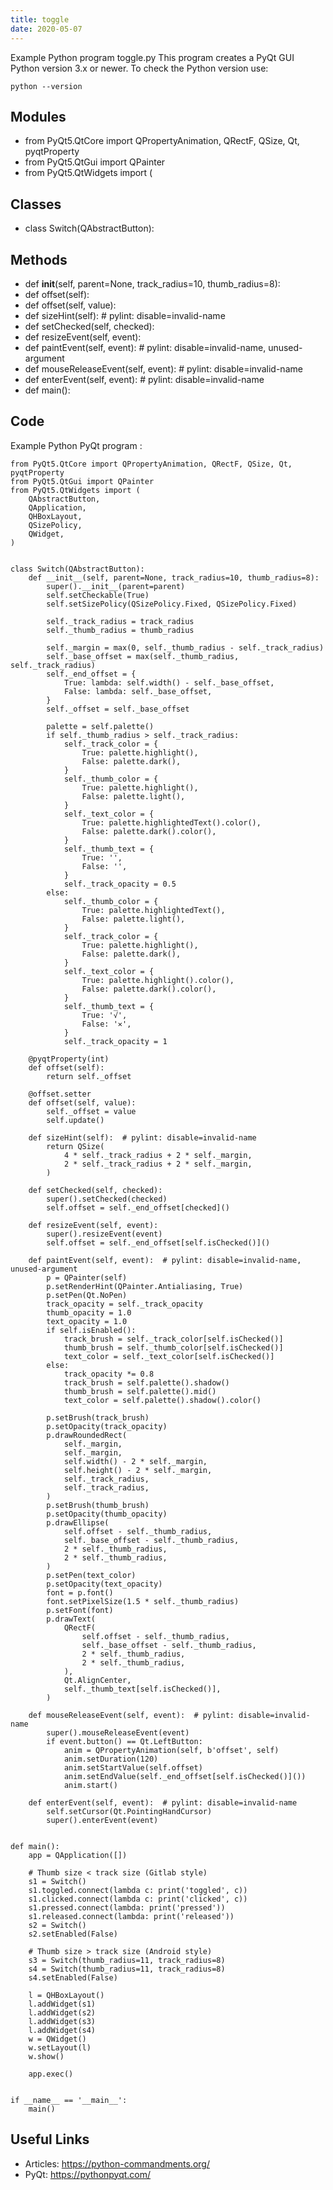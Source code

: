```yaml
---
title: toggle
date: 2020-05-07
---
```

Example Python program toggle.py
This program creates a PyQt GUI
Python version 3.x or newer.
To check the Python version use:

    python --version

## Modules

* from PyQt5.QtCore import QPropertyAnimation, QRectF, QSize, Qt, pyqtProperty
* from PyQt5.QtGui import QPainter
* from PyQt5.QtWidgets import (

## Classes

* class Switch(QAbstractButton):

## Methods

* def __init__(self, parent=None, track_radius=10, thumb_radius=8):
* def offset(self):
* def offset(self, value):
* def sizeHint(self):  # pylint: disable=invalid-name
* def setChecked(self, checked):
* def resizeEvent(self, event):
* def paintEvent(self, event):  # pylint: disable=invalid-name, unused-argument
* def mouseReleaseEvent(self, event):  # pylint: disable=invalid-name
* def enterEvent(self, event):  # pylint: disable=invalid-name
* def main():

## Code

Example Python PyQt program :

    from PyQt5.QtCore import QPropertyAnimation, QRectF, QSize, Qt, pyqtProperty
    from PyQt5.QtGui import QPainter
    from PyQt5.QtWidgets import (
        QAbstractButton,
        QApplication,
        QHBoxLayout,
        QSizePolicy,
        QWidget,
    )
    
    
    class Switch(QAbstractButton):
        def __init__(self, parent=None, track_radius=10, thumb_radius=8):
            super().__init__(parent=parent)
            self.setCheckable(True)
            self.setSizePolicy(QSizePolicy.Fixed, QSizePolicy.Fixed)
    
            self._track_radius = track_radius
            self._thumb_radius = thumb_radius
    
            self._margin = max(0, self._thumb_radius - self._track_radius)
            self._base_offset = max(self._thumb_radius, self._track_radius)
            self._end_offset = {
                True: lambda: self.width() - self._base_offset,
                False: lambda: self._base_offset,
            }
            self._offset = self._base_offset
    
            palette = self.palette()
            if self._thumb_radius > self._track_radius:
                self._track_color = {
                    True: palette.highlight(),
                    False: palette.dark(),
                }
                self._thumb_color = {
                    True: palette.highlight(),
                    False: palette.light(),
                }
                self._text_color = {
                    True: palette.highlightedText().color(),
                    False: palette.dark().color(),
                }
                self._thumb_text = {
                    True: '',
                    False: '',
                }
                self._track_opacity = 0.5
            else:
                self._thumb_color = {
                    True: palette.highlightedText(),
                    False: palette.light(),
                }
                self._track_color = {
                    True: palette.highlight(),
                    False: palette.dark(),
                }
                self._text_color = {
                    True: palette.highlight().color(),
                    False: palette.dark().color(),
                }
                self._thumb_text = {
                    True: '√',
                    False: '✕',
                }
                self._track_opacity = 1
    
        @pyqtProperty(int)
        def offset(self):
            return self._offset
    
        @offset.setter
        def offset(self, value):
            self._offset = value
            self.update()
    
        def sizeHint(self):  # pylint: disable=invalid-name
            return QSize(
                4 * self._track_radius + 2 * self._margin,
                2 * self._track_radius + 2 * self._margin,
            )
    
        def setChecked(self, checked):
            super().setChecked(checked)
            self.offset = self._end_offset[checked]()
    
        def resizeEvent(self, event):
            super().resizeEvent(event)
            self.offset = self._end_offset[self.isChecked()]()
    
        def paintEvent(self, event):  # pylint: disable=invalid-name, unused-argument
            p = QPainter(self)
            p.setRenderHint(QPainter.Antialiasing, True)
            p.setPen(Qt.NoPen)
            track_opacity = self._track_opacity
            thumb_opacity = 1.0
            text_opacity = 1.0
            if self.isEnabled():
                track_brush = self._track_color[self.isChecked()]
                thumb_brush = self._thumb_color[self.isChecked()]
                text_color = self._text_color[self.isChecked()]
            else:
                track_opacity *= 0.8
                track_brush = self.palette().shadow()
                thumb_brush = self.palette().mid()
                text_color = self.palette().shadow().color()
    
            p.setBrush(track_brush)
            p.setOpacity(track_opacity)
            p.drawRoundedRect(
                self._margin,
                self._margin,
                self.width() - 2 * self._margin,
                self.height() - 2 * self._margin,
                self._track_radius,
                self._track_radius,
            )
            p.setBrush(thumb_brush)
            p.setOpacity(thumb_opacity)
            p.drawEllipse(
                self.offset - self._thumb_radius,
                self._base_offset - self._thumb_radius,
                2 * self._thumb_radius,
                2 * self._thumb_radius,
            )
            p.setPen(text_color)
            p.setOpacity(text_opacity)
            font = p.font()
            font.setPixelSize(1.5 * self._thumb_radius)
            p.setFont(font)
            p.drawText(
                QRectF(
                    self.offset - self._thumb_radius,
                    self._base_offset - self._thumb_radius,
                    2 * self._thumb_radius,
                    2 * self._thumb_radius,
                ),
                Qt.AlignCenter,
                self._thumb_text[self.isChecked()],
            )
    
        def mouseReleaseEvent(self, event):  # pylint: disable=invalid-name
            super().mouseReleaseEvent(event)
            if event.button() == Qt.LeftButton:
                anim = QPropertyAnimation(self, b'offset', self)
                anim.setDuration(120)
                anim.setStartValue(self.offset)
                anim.setEndValue(self._end_offset[self.isChecked()]())
                anim.start()
    
        def enterEvent(self, event):  # pylint: disable=invalid-name
            self.setCursor(Qt.PointingHandCursor)
            super().enterEvent(event)
    
    
    def main():
        app = QApplication([])
    
        # Thumb size < track size (Gitlab style)
        s1 = Switch()
        s1.toggled.connect(lambda c: print('toggled', c))
        s1.clicked.connect(lambda c: print('clicked', c))
        s1.pressed.connect(lambda: print('pressed'))
        s1.released.connect(lambda: print('released'))
        s2 = Switch()
        s2.setEnabled(False)
    
        # Thumb size > track size (Android style)
        s3 = Switch(thumb_radius=11, track_radius=8)
        s4 = Switch(thumb_radius=11, track_radius=8)
        s4.setEnabled(False)
    
        l = QHBoxLayout()
        l.addWidget(s1)
        l.addWidget(s2)
        l.addWidget(s3)
        l.addWidget(s4)
        w = QWidget()
        w.setLayout(l)
        w.show()
    
        app.exec()
    
    
    if __name__ == '__main__':
        main()

## Useful Links

- Articles: https://python-commandments.org/
- PyQt: https://pythonpyqt.com/
